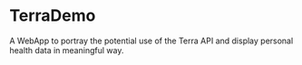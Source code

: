 # TerraDemo
A WebApp to portray the potential use of the Terra API and display personal health data in meaningful way.

